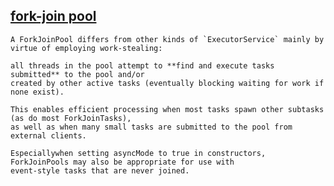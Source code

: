 [fork-join pool](https://docs.oracle.com/javase/8/docs/api/java/util/concurrent/ForkJoinPool.html)
---------------

```
A ForkJoinPool differs from other kinds of `ExecutorService` mainly by virtue of employing work-stealing:

all threads in the pool attempt to **find and execute tasks submitted** to the pool and/or
created by other active tasks (eventually blocking waiting for work if none exist).

This enables efficient processing when most tasks spawn other subtasks (as do most ForkJoinTasks),
as well as when many small tasks are submitted to the pool from external clients.

Especiallywhen setting asyncMode to true in constructors, ForkJoinPools may also be appropriate for use with
event-style tasks that are never joined.
```
